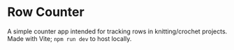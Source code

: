 # Row Counter

A simple counter app intended for tracking rows in knitting/crochet projects. Made with Vite; `npm run dev` to host locally.
